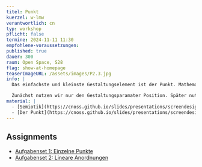 ```yaml
---
titel: Punkt
kuerzel: w-lmw
verantwortlich: cn
typ: workshop
pflicht: false
termine: 2024-11-11 11:30
empfohlene-voraussetzungen:
published: true
dauer: 300
raum: Open Space, S28
flag: show-at-homepage
teaserImageURL: /assets/images/P2.3.jpg
info: |
  Das einfachste und kleinste Gestaltungselement ist der Punkt. Mathematisch betrachtet ist er unendlich klein. Das hilft uns aber wenig, darum setzen wir uns darüber hinweg. Ein Punkt steht nicht im Nichts, sondern er steht auf irgendeiner begrenzten Fläche, dem Format. 

  Zunächst nutzen wir nur den Gestaltungsparamater Position. Später nutzen wir auch Größe, Anzahl, Tonwert sowie Deckkraft und versuchen Grundlagen der Räumlichkeit auf unsere Kompositionen anzuwenden. 
material: |
  - [Semiotik](https://cnoss.github.io/slides/presentations/screendesign/semiotik/)
  - [Der Punkt](https://cnoss.github.io/slides/presentations/screendesign/punkt/) 
---
```


## Assignments
- [Aufgabenset 1: Einzelne Punkte](/generative-gestaltung/assignments/02-punkt-01-basics/)
- [Aufgabenset 2: Lineare Anordnungen](/generative-gestaltung/assignments/02-punkt-02-basics/)
